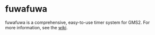 # fuwafuwa
fuwafuwa is a comprehensive, easy-to-use timer system for GMS2. For more information, see the [wiki](https://github.com/kemonologic/fuwafuwa/wiki).

